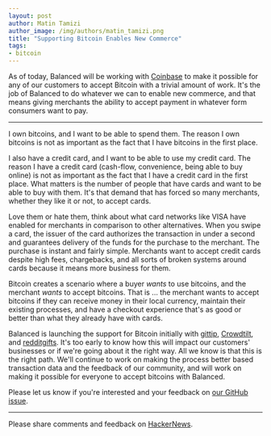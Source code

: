 ```yaml
---
layout: post
author: Matin Tamizi
author_image: /img/authors/matin_tamizi.png
title: "Supporting Bitcoin Enables New Commerce"
tags:
- bitcoin
---
```


As of today, Balanced will be working with [Coinbase](https://coinbase.com/) to make it possible for
any of our customers to accept Bitcoin with a trivial amount of work.
It's the job of Balanced to do whatever we can to enable new commerce, and that 
means giving
merchants the ability to accept payment in whatever form consumers want to pay.

---

I own bitcoins, and I want to be able to spend them. The reason I own bitcoins
is not as important as the fact that I have bitcoins in the first place.

I also have a credit card, and I want to be able to use my credit card.
The reason I have a credit card (cash-flow, convenience, being able to buy
online) is not as important as the fact that I have a credit card in the first
place. What matters is the number of people that have cards and want to be able
to buy with them. It's that demand that has forced so many merchants, whether
they like it or not, to accept cards.

Love them or hate them, think about what card networks like VISA have enabled
for merchants in comparison to other alternatives. When you swipe a card,
the issuer of the card authorizes the transaction in under a second and 
guarantees
delivery of the funds for the purchase to the merchant. The purchase is instant
and fairly simple. Merchants want to accept credit cards despite high fees,
chargebacks, and all sorts of broken systems around cards because it means
more business for them.

Bitcoin creates a scenario where a buyer *wants* to use bitcoins, and the
merchant *wants* to accept bitcoins. That is ... the merchant wants to accept
bitcoins if they can receive money in their local currency, maintain their
existing processes, and have a checkout experience that's as good or better
than what they already have with cards.

Balanced is launching the support for Bitcoin initially with
[gittip](https://www.gittip.com/),
[Crowdtilt](https://www.crowdtilt.com/), and
[redditgifts](http://redditgifts.com/).
It's too early to know how this will impact our customers' businesses or if
we're going about it the right way. All we know is that this is the right path.
We'll continue to work on making the process better based transaction data
and the feedback of our community, and will work on making it possible
for everyone to
accept bitcoins with Balanced.

Please let us know if you're interested and your feedback on
[our GitHub issue](https://github.com/balanced/balanced-api/issues/204).

---

Please share comments and feedback on [HackerNews](https://news.ycombinator.com/item?id=7272545).
